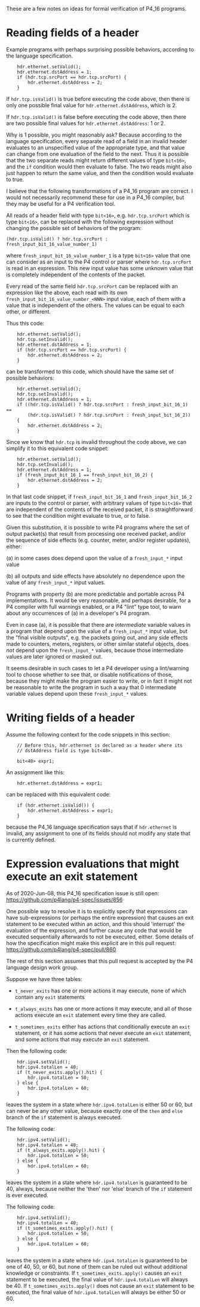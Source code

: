 These are a few notes on ideas for formal verification of P4_16
programs.


# Reading fields of a header

Example programs with perhaps surprising possible behaviors, according
to the language specification.

```
    hdr.ethernet.setValid();
    hdr.ethernet.dstAddress = 1;
    if (hdr.tcp.srcPort == hdr.tcp.srcPort) {
        hdr.ethernet.dstAddress = 2;
    }
```

If `hdr.tcp.isValid()` is true before executing the code above, then
there is only one possible final value for `hdr.ethernet.dstAddress`,
which is 2.

If `hdr.tcp.isValid()` is false before executing the code above, then
there are two possible final values for `hdr.ethernet.dstAddress`: 1
or 2.

Why is 1 possible, you might reasonably ask?  Because according to the
language specification, every separate read of a field in an invalid
header evaluates to an unspecified value of the appropriate type, and
that value can change from one evaluation of the field to the next.
Thus it is possible that the two separate reads might return different
values of type `bit<16>`, and the `if` condition would then evaluate
to false.  The two reads might also just happen to return the same
value, and then the condition would evaluate to true.

I believe that the following transformations of a P4_16 program are
correct.  I would not necessarily recommend these for use in a P4_16
compiler, but they may be useful for a P4 verification tool.

All reads of a header field with type `bit<16>`,
e.g. `hdr.tcp.srcPort` which is type `bit<16>`, can be replaced with
the following expression without changing the possible set of
behaviors of the program:

```
(hdr.tcp.isValid() ? hdr.tcp.srcPort : fresh_input_bit_16_value_number_1)
```

where `fresh_input_bit_16_value_number_1` is a type `bit<16>` value
that one can consider as an input to the P4 control or parser where
`hdr.tcp.srcPort` is read in an expression.  This new input value has
some unknown value that is completely independent of the contents of
the packet.

Every read of the same field `hdr.tcp.srcPort` can be replaced with an
expression like the above, each read with its own
`fresh_input_bit_16_value_number_<NNN>` input value, each of them with
a value that is independent of the others.  The values can be equal to
each other, or different.

Thus this code:
```
    hdr.ethernet.setValid();
    hdr.tcp.setInvalid();
    hdr.ethernet.dstAddress = 1;
    if (hdr.tcp.srcPort == hdr.tcp.srcPort) {
        hdr.ethernet.dstAddress = 2;
    }
```

can be transformed to this code, which should have the same set of
possible behaviors:

```
    hdr.ethernet.setValid();
    hdr.tcp.setInvalid();
    hdr.ethernet.dstAddress = 1;
    if ((hdr.tcp.isValid() ? hdr.tcp.srcPort : fresh_input_bit_16_1) ==
        (hdr.tcp.isValid() ? hdr.tcp.srcPort : fresh_input_bit_16_2))
    {
        hdr.ethernet.dstAddress = 2;
    }
```

Since we know that `hdr.tcp` is invalid throughout the code above, we
can simplify it to this equivalent code snippet:

```
    hdr.ethernet.setValid();
    hdr.tcp.setInvalid();
    hdr.ethernet.dstAddress = 1;
    if (fresh_input_bit_16_1 == fresh_input_bit_16_2) {
        hdr.ethernet.dstAddress = 2;
    }
```

In that last code snippet, if `fresh_input_bit_16_1` and
`fresh_input_bit_16_2` are inputs to the control or parser, with
arbitrary values of type `bit<16>` that are independent of the
contents of the received packet, it is straightforward to see that the
condition might evaluate to true, or to false.

Given this substitution, it is possible to write P4 programs where the
set of output packet(s) that result from processing one received
packet, and/or the sequence of side effects (e.g. counter, meter,
and/or register updates), either:

(a) in some cases does depend upon the value of a `fresh_input_*`
    input value

(b) all outputs and side effects have absolutely no dependence upon
    the value of any `fresh_input_*` input values.

Programs with property (b) are more predictable and portable across P4
implementations.  It would be very reasonable, and perhaps desirable,
for a P4 compiler with full warnings enabled, or a P4 "lint" type
tool, to warn about any occurrences of (a) in a developer's P4
program.

Even in case (a), it is possible that there are _intermediate_
variable values in a program that depend upon the value of a
`fresh_input_*` input value, but the "final visible outputs", e.g. the
packets going out, and any side effects made to counters, meters,
registers, or other similar stateful objects, does _not_ depend upon
the `fresh_input_*` values, because those intermediate values are
later ignored or masked out.

It seems desirable in such cases to let a P4 developer using a
lint/warning tool to choose whether to see that, or disable
notifications of those, because they might make the program easier to
write, or in fact it might not be reasonable to write the program in
such a way that 0 intermediate variable values depend upon these
`fresh_input_*` values.


# Writing fields of a header

Assume the following context for the code snippets in this section:
```
    // Before this, hdr.ethernet is declared as a header where its
    // dstAddress field is type bit<48>.

    bit<48> expr1;
```

An assignment like this:
```
    hdr.ethernet.dstAddress = expr1;
```

can be replaced with this equivalent code:
```
    if (hdr.ethernet.isValid()) {
        hdr.ethernet.dstAddress = expr1;
    }
```

because the P4_16 language specification says that if `hdr.ethernet`
is invalid, any assignment to one of its fields should not modify any
state that is currently defined.


# Expression evaluations that might execute an exit statement

As of 2020-Jun-08, this P4_16 specification issue is still open:
https://github.com/p4lang/p4-spec/issues/856

One possible way to resolve it is to explicitly specify that
expressions can have sub-expressions (or perhaps the entire
expression) that causes an exit statement to be executed within an
action, and this should 'interrupt' the evaluation of the expression,
and further cause any code that would be executed sequentially
afterwards to not be executed, either.  Some details of how the
specification might make this explicit are in this pull request:
https://github.com/p4lang/p4-spec/pull/860

The rest of this section assumes that this pull request is accepted by
the P4 language design work group.

Suppose we have three tables:

+ `t_never_exits` has one or more actions it may execute, none of
  which contain any `exit` statements

+ `t_always_exits` has one or more actions it may execute, and all of
  those actions execute an `exit` statement every time they are called.

+ `t_sometimes_exits` either has actions that conditionally execute an
  `exit` statement, or it has some actions that never execute an
  `exit` statement, and some actions that may execute an `exit`
  statement.

Then the following code:
```
    hdr.ipv4.setValid();
    hdr.ipv4.totalLen = 40;
    if (t_never_exits.apply().hit) {
        hdr.ipv4.totalLen = 50;
    } else {
        hdr.ipv4.totalLen = 60;
    }
```

leaves the system in a state where `hdr.ipv4.totalLen` is either 50 or
60, but can never be any other value, because exactly one of the
`then` and `else` branch of the `if` statement is always executed.

The following code:
```
    hdr.ipv4.setValid();
    hdr.ipv4.totalLen = 40;
    if (t_always_exits.apply().hit) {
        hdr.ipv4.totalLen = 50;
    } else {
        hdr.ipv4.totalLen = 60;
    }
```

leaves the system in a state where `hdr.ipv4.totalLen` is guaranteed
to be 40, always, because neither the 'then' nor 'else' branch of the
`if` statement is ever executed.

The following code:
```
    hdr.ipv4.setValid();
    hdr.ipv4.totalLen = 40;
    if (t_sometimes_exits.apply().hit) {
        hdr.ipv4.totalLen = 50;
    } else {
        hdr.ipv4.totalLen = 60;
    }
```

leaves the system in a state where `hdr.ipv4.totalLen` is guaranteed
to be one of 40, 50, or 60, but none of them can be ruled out without
additional knowledge or constraints.  If `t_sometimes_exits.apply()`
causes an `exit` statement to be executed, the final value of
`hdr.ipv4.totalLen` will always be 40.  If `t_sometimes_exits.apply()`
does not cause an `exit` statement to be executed, the final value of
`hdr.ipv4.totalLen` will always be either 50 or 60.
